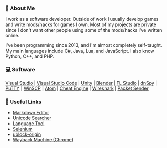 ### :loudspeaker: About Me
I work as a software developer. Outside of work I usually develop games and write mods/hacks for games I own. Most of my projects are private since I don't want other people using some of the mods/hacks I've written online.

I've been programming since 2013, and I'm almost completely self-taught. My main languages include C#, Java, Lua, and JavaScript. I also know Python, C++, and PHP.
### :computer: Software
[Visual Studio](https://visualstudio.microsoft.com/) | 
[Visual Studio Code](https://code.visualstudio.com/) | 
[Unity](https://www.unity.com) | 
[Blender](https://www.blender.org) | 
[FL Studio](https://www.image-line.com/fl-studio/) | 
[dnSpy](https://github.com/dnSpy/dnSpy) | 
[PuTTY](https://www.chiark.greenend.org.uk/~sgtatham/putty/) | 
[WinSCP](https://winscp.net/eng/index.php) | 
[Atom](https://github.com/atom/atom) | 
[Cheat Engine](https://github.com/cheat-engine/cheat-engine/) | 
[Wireshark](https://www.wireshark.org/) | 
[Packet Sender](https://github.com/dannagle/PacketSender)

### :pushpin: Useful Links
* [Markdown Editor](https://pandao.github.io/editor.md/en.html)
* [Unicode Searcher](http://xahlee.info/comp/unicode_index.html)
* [Language Tool](https://languagetool.org/)
* [Selenium](https://www.selenium.dev/)
* [ublock-origin](https://chrome.google.com/webstore/detail/ublock-origin/cjpalhdlnbpafiamejdnhcphjbkeiagm)
* [Wayback Machine (Chrome)](https://chrome.google.com/webstore/detail/wayback-machine/fpnmgdkabkmnadcjpehmlllkndpkmiak)
